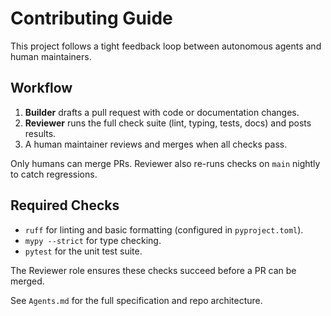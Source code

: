 # Contributing Guide

This project follows a tight feedback loop between autonomous agents and human maintainers.

## Workflow
1. **Builder** drafts a pull request with code or documentation changes.
2. **Reviewer** runs the full check suite (lint, typing, tests, docs) and posts results.
3. A human maintainer reviews and merges when all checks pass.

Only humans can merge PRs. Reviewer also re-runs checks on `main` nightly to catch regressions.

## Required Checks
- `ruff` for linting and basic formatting (configured in `pyproject.toml`).
- `mypy --strict` for type checking.
- `pytest` for the unit test suite.

The Reviewer role ensures these checks succeed before a PR can be merged.

See `Agents.md` for the full specification and repo architecture.
